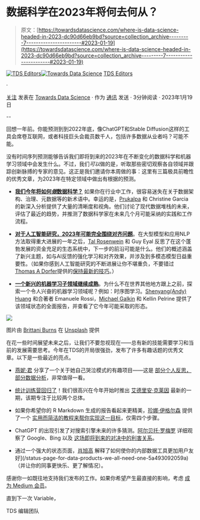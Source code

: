 # 数据科学在2023年将何去何从？

> 原文：[https://towardsdatascience.com/where-is-data-science-headed-in-2023-dc90d66eb9bd?source=collection_archive---------7-----------------------#2023-01-19](https://towardsdatascience.com/where-is-data-science-headed-in-2023-dc90d66eb9bd?source=collection_archive---------7-----------------------#2023-01-19)

[](https://towardsdatascience.medium.com/?source=post_page-----dc90d66eb9bd--------------------------------)[![TDS Editors](../Images/4b2d1beaf4f6dcf024ffa6535de3b794.png)](https://towardsdatascience.medium.com/?source=post_page-----dc90d66eb9bd--------------------------------)[](https://towardsdatascience.com/?source=post_page-----dc90d66eb9bd--------------------------------)[![Towards Data Science](../Images/a6ff2676ffcc0c7aad8aaf1d79379785.png)](https://towardsdatascience.com/?source=post_page-----dc90d66eb9bd--------------------------------) [TDS Editors](https://towardsdatascience.medium.com/?source=post_page-----dc90d66eb9bd--------------------------------)

·

[关注](https://medium.com/m/signin?actionUrl=https%3A%2F%2Fmedium.com%2F_%2Fsubscribe%2Fuser%2F7e12c71dfa81&operation=register&redirect=https%3A%2F%2Ftowardsdatascience.com%2Fwhere-is-data-science-headed-in-2023-dc90d66eb9bd&user=TDS+Editors&userId=7e12c71dfa81&source=post_page-7e12c71dfa81----dc90d66eb9bd---------------------post_header-----------) 发表在 [Towards Data Science](https://towardsdatascience.com/?source=post_page-----dc90d66eb9bd--------------------------------) · 作为 [通讯](https://towardsdatascience.com/newsletter?source=post_page-----dc90d66eb9bd--------------------------------) 发送 · 3分钟阅读 · 2023年1月19日 [](https://medium.com/m/signin?actionUrl=https%3A%2F%2Fmedium.com%2F_%2Fvote%2Ftowards-data-science%2Fdc90d66eb9bd&operation=register&redirect=https%3A%2F%2Ftowardsdatascience.com%2Fwhere-is-data-science-headed-in-2023-dc90d66eb9bd&user=TDS+Editors&userId=7e12c71dfa81&source=-----dc90d66eb9bd---------------------clap_footer-----------)

--

[](https://medium.com/m/signin?actionUrl=https%3A%2F%2Fmedium.com%2F_%2Fbookmark%2Fp%2Fdc90d66eb9bd&operation=register&redirect=https%3A%2F%2Ftowardsdatascience.com%2Fwhere-is-data-science-headed-in-2023-dc90d66eb9bd&source=-----dc90d66eb9bd---------------------bookmark_footer-----------)

回想一年前。你能预测到到2022年底，像ChatGPT和Stable Diffusion这样的工具会席卷互联网，或者科技巨头会裁员数千人，包括许多数据从业者吗？可能不能。

没有时间序列预测能够告诉我们即将到来的2023年在不断变化的数据科学和机器学习领域中会发生什么。不过，我们*可以*做的是，听取那些密切观察各自领域并跟踪创新脉搏的专家的意见。这正是我们邀请你本周做的事：这里有三篇极具前瞻性的优秀文章，为2023年在特定领域中做出有根据的预测。

+   [**我们今年将如何*做*数据科学？**](/the-future-of-the-modern-data-stack-in-2023-b08c2aed04e2) 如果你在行业中工作，很容易迷失在关于数据架构、治理、元数据等的新术语中。幸运的是，[Prukalpa](https://medium.com/u/38a5ef6ab673?source=post_page-----dc90d66eb9bd--------------------------------) 和 Christine Garcia 的新深入分析提供了大量的清晰度和视角。他们讨论了现代数据堆栈的未来，评估了最近的趋势，并推测了数据科学家在未来几个月可能采纳的实践和工作流程。

+   [**对于人工智能研究，2023年可能完全围绕对齐问题**](/2023-predictions-whats-next-for-ai-research-de5b035bc448)。在大型模型和应用NLP方法取得重大进展的一年之后，[Tal Rosenwein](https://medium.com/u/c25fa765131b?source=post_page-----dc90d66eb9bd--------------------------------) 和 Guy Eyal 反思了在这个蓬勃发展的资金充足的生态系统中，下一步的前沿可能是什么。他们的概述涵盖了新兴主题，如与AI反馈的强化学习和对齐效果，并涉及到多模态模型日益重要性。（如果你感到人工智能研究的不断进展让你不堪重负，不要错过[Thomas A Dorfer](https://medium.com/u/7c54f9b62b90?source=post_page-----dc90d66eb9bd--------------------------------)提供的[保持最新的技巧](/how-to-stay-on-top-of-the-latest-ai-research-e8993523ef3e)。）

+   [**一个新兴的机器学习子领域继续成熟**](/temporal-graph-learning-in-2023-d28d1640dbf2)。为什么不在世界其他地方跟上之前，探索一个令人兴奋的机器学习领域呢？例如：时序图学习。[Shenyang(Andy) Huang](https://medium.com/u/8aa224c5cedd?source=post_page-----dc90d66eb9bd--------------------------------) 和合著者 Emanuele Rossi，[Michael Galkin](https://medium.com/u/4d4f8ddd1e68?source=post_page-----dc90d66eb9bd--------------------------------) 和 Kellin Pelrine 提供了该领域状态的全面报告，并查看了它今年可能采取的形态。

![](../Images/1365cac5b73bccc53c034f3796fea175.png)

图片由 [Brittani Burns](https://unsplash.com/@brittaniburns?utm_source=medium&utm_medium=referral) 在 [Unsplash](https://unsplash.com/?utm_source=medium&utm_medium=referral) 提供

在花一些时间展望未来之后，让我们不要忽视现在——总有新的技能需要学习和当前的发展需要思考。今年在TDS的开局很强劲，发布了许多有趣话题的优秀文章。以下是一些最近的亮点。

+   [燕妮·君](https://medium.com/u/12ca1ab81192?source=post_page-----dc90d66eb9bd--------------------------------) 分享了一个关于她自己哭泣模式的有趣项目——这是 [部分个人反思，部分数据分析](/how-i-cried-in-2022-an-analysis-of-365-days-of-personal-data-190082a3c65)，非常值得一看。

+   [统计训练营回归了](/statistics-bootcamp-8-a-tale-of-two-means-ecec013ae414)！我们很高兴在今年开始时推出 [艾德里安·克莱因](https://medium.com/u/7cd59d41e4d7?source=post_page-----dc90d66eb9bd--------------------------------) 最新的一期，该期专注于比较两个总体。

+   如果你希望你的 R Markdown 生成的报告看起来更精美，[珍娜·伊格尔森](https://medium.com/u/8300cae51c6c?source=post_page-----dc90d66eb9bd--------------------------------) 提供了一个 [实用而简洁的教程来帮你实现这一目标](/4-quick-and-easy-steps-to-beautify-r-markdown-f2bdccb358b2)，仅需四个步骤。

+   ChatGPT 的出现引发了对搜索引擎未来的许多猜测。[阿尔贝托·罗梅罗](https://medium.com/u/7ba6be8a3022?source=post_page-----dc90d66eb9bd--------------------------------) 详细观察了 Google、Bing 以及 [这场即将到来的对决中的利害关系](/microsoft-vs-google-will-language-models-overtake-search-engines-4e9590bed232)。

+   通过一个强大的状态页面，[肖旭高](https://medium.com/u/2adc5a07e772?source=post_page-----dc90d66eb9bd--------------------------------) 解释了如何使你的内部数据工具更加用户友好](/status-page-for-data-products-we-all-need-one-5a493092059a)（并让你的同事更快乐、更了解情况）。

感谢你一如既往地支持我们发布的工作。如果你希望产生最直接的影响，考虑 [成为 Medium 会员](https://bit.ly/tds-membership)。

直到下一次 Variable，

TDS 编辑团队
